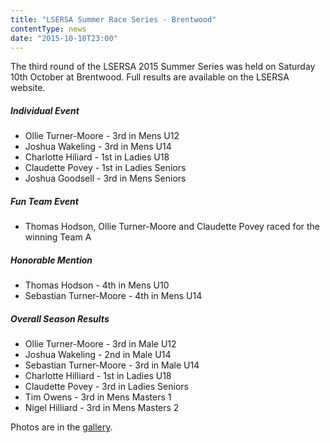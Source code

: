 ```yaml
---
title: "LSERSA Summer Race Series - Brentwood"
contentType: news
date: "2015-10-10T23:00"
---
```


The third round of the LSERSA 2015 Summer Series was held on Saturday 10th October at Brentwood.
Full results are available on the LSERSA website.

##### Individual Event
* Ollie Turner-Moore - 3rd in Mens U12
* Joshua Wakeling - 3rd in Mens U14
* Charlotte Hiliard - 1st in Ladies U18
* Claudette Povey - 1st in Ladies Seniors
* Joshua Goodsell - 3rd in Mens Seniors

##### Fun Team Event
* Thomas Hodson, Ollie Turner-Moore and Claudette Povey raced for the winning Team A

##### Honorable Mention
* Thomas Hodson - 4th in Mens U10
* Sebastian Turner-Moore - 4th in Mens U14

##### Overall Season Results
* Ollie Turner-Moore - 3rd in Male U12
* Joshua Wakeling - 2nd in Male U14
* Sebastian Turner-Moore - 3rd in Male U14
* Charlotte Hilliard - 1st in Ladies U18
* Claudette Povey - 3rd in Ladies Seniors
* Tim Owens - 3rd in Mens Masters 1
* Nigel Hilliard - 3rd in Mens Masters 2

Photos are in the [gallery](/gallery/2015/151010_LSERSA_5_brentwood).

